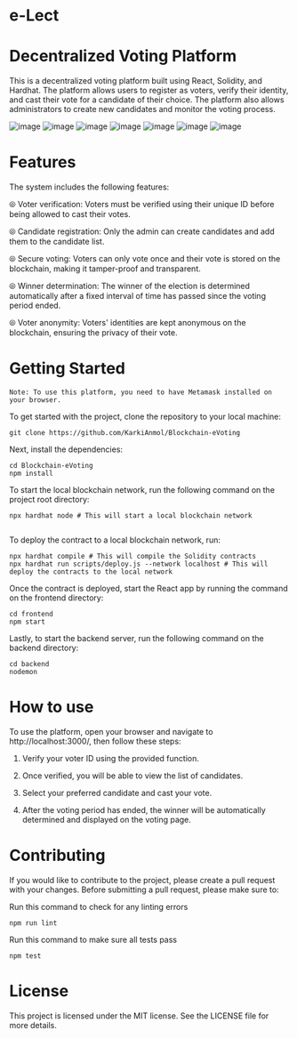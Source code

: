 # e-Lect
# Decentralized Voting Platform
This is a decentralized voting platform built using React, Solidity, and Hardhat. The platform allows users to register as voters, verify their identity, and cast their vote for a candidate of their choice. The platform also allows administrators to create new candidates and monitor the voting process.

![image](https://github.com/KarkiAnmol/Blockchain-eVoting/assets/97075159/82ae12e5-5ca9-4f79-b3a1-c2b4831245bc)
![image](https://github.com/KarkiAnmol/Blockchain-eVoting/assets/97075159/60b2fd3b-74ed-4896-a9fb-62312fec6422)
![image](https://github.com/KarkiAnmol/Blockchain-eVoting/assets/97075159/f34756e3-192c-481b-891e-1f0225c5db8a)
![image](https://github.com/KarkiAnmol/Blockchain-eVoting/assets/97075159/c4ffbce1-1385-42ed-80ea-6126f2c6601e)
![image](https://github.com/KarkiAnmol/Blockchain-eVoting/assets/97075159/e7f995a3-d840-4dad-9100-1eb982c0c178)
![image](https://github.com/KarkiAnmol/Blockchain-eVoting/assets/97075159/ebf047bb-02bb-4961-858e-ca7a83be57d9)
![image](https://github.com/KarkiAnmol/Blockchain-eVoting/assets/97075159/1ea9ffa4-3041-4e3b-9c56-03d418345e74)






# Features
The system includes the following features:

⦾ Voter verification: Voters must be verified using their unique ID before being allowed to cast their votes.

⦾ Candidate registration: Only the admin can create candidates and add them to the candidate list.

⦾ Secure voting: Voters can only vote once and their vote is stored on the blockchain, making it tamper-proof and transparent.

⦾ Winner determination: The winner of the election is determined automatically after a fixed interval of time has passed since the voting period ended.

⦾ Voter anonymity: Voters' identities are kept anonymous on the blockchain, ensuring the privacy of their vote.


# Getting Started

```shell
Note: To use this platform, you need to have Metamask installed on your browser.
```
To get started with the project, clone the repository to your local machine:



```shell
git clone https://github.com/KarkiAnmol/Blockchain-eVoting
```
Next, install the dependencies:

```shell
cd Blockchain-eVoting
npm install

```
To start the local blockchain network, run the following command on the project root directory:
```shell
npx hardhat node # This will start a local blockchain network


```
To deploy the contract to a local blockchain network, run:


```shell
npx hardhat compile # This will compile the Solidity contracts
npx hardhat run scripts/deploy.js --network localhost # This will deploy the contracts to the local network

```
Once the contract is deployed, start the React app by running the command on the frontend directory:


```shell
cd frontend
npm start

```
Lastly, to start the backend server, run the following command on the backend directory:

```shell
cd backend
nodemon
```

# How to use
To use the platform, open your browser and navigate to http://localhost:3000/, then follow these steps:

1. Verify your voter ID using the provided function.

2. Once verified, you will be able to view the list of candidates.

3. Select your preferred candidate and cast your vote.

4. After the voting period has ended, the winner will be automatically determined and displayed on the voting page.

# Contributing
If you would like to contribute to the project, please create a pull request with your changes. Before submitting a pull request, please make sure to:

Run this command to check for any linting errors

```shell
npm run lint
```
Run this command to make sure all tests pass
```shell
npm test
```
# License
This project is licensed under the MIT license. See the LICENSE file for more details.
